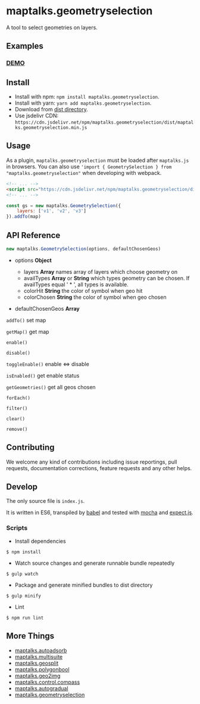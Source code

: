# maptalks.geometryselection

A tool to select geometries on layers.

## Examples

### [DEMO](https://cxiaof.github.io/maptalks.geometryselection/demo/index.html)

## Install

-   Install with npm: `npm install maptalks.geometryselection`.
-   Install with yarn: `yarn add maptalks.geometryselection`.
-   Download from [dist directory](https://github.com/cXiaof/maptalks.geometryselection/tree/master/dist).
-   Use jsdelivr CDN: `https://cdn.jsdelivr.net/npm/maptalks.geometryselection/dist/maptalks.geometryselection.min.js`

## Usage

As a plugin, `maptalks.geometryselection` must be loaded after `maptalks.js` in browsers. You can also use `'import { GeometrySelection } from "maptalks.geometryselection"` when developing with webpack.

```html
<!-- ... -->
<script src="https://cdn.jsdelivr.net/npm/maptalks.geometryselection/dist/maptalks.geometryselection.min.js"></script>
<!-- ... -->
```

```javascript
const gs = new maptalks.GeometrySelection({
    layers: ['v1', 'v2', 'v3']
}).addTo(map)
```

## API Reference

```javascript
new maptalks.GeometrySelection(options, defaultChosenGeos)
```

-   options **Object**

    -   layers **Array**
        names array of layers which choose geometry on
    -   availTypes **Array** or **String**
        which types geometry can be chosen. If availTypes equal ' \* ', all types is available.
    -   colorHit **String**
        the color of symbol when geo hit
    -   colorChosen **String**
        the color of symbol when geo chosen

-   defaultChosenGeos **Array**

`addTo()` set map

`getMap()` get map

`enable()`

`disable()`

`toggleEnable()` enable <=> disable

`isEnabled()` get enable status

`getGeometries()` get all geos chosen

`forEach()`

`filter()`

`clear()`

`remove()`

## Contributing

We welcome any kind of contributions including issue reportings, pull requests, documentation corrections, feature requests and any other helps.

## Develop

The only source file is `index.js`.

It is written in ES6, transpiled by [babel](https://babeljs.io/) and tested with [mocha](https://mochajs.org) and [expect.js](https://github.com/Automattic/expect.js).

### Scripts

-   Install dependencies

```shell
$ npm install
```

-   Watch source changes and generate runnable bundle repeatedly

```shell
$ gulp watch
```

-   Package and generate minified bundles to dist directory

```shell
$ gulp minify
```

-   Lint

```shell
$ npm run lint
```

## More Things

-   [maptalks.autoadsorb](https://github.com/cXiaof/maptalks.autoadsorb/issues)
-   [maptalks.multisuite](https://github.com/cXiaof/maptalks.multisuite/issues)
-   [maptalks.geosplit](https://github.com/cXiaof/maptalks.geosplit/issues)
-   [maptalks.polygonbool](https://github.com/cXiaof/maptalks.polygonbool/issues)
-   [maptalks.geo2img](https://github.com/cXiaof/maptalks.geo2img/issues)
-   [maptalks.control.compass](https://github.com/cXiaof/maptalks.control.compass/issues)
-   [maptalks.autogradual](https://github.com/cXiaof/maptalks.autogradual/issues)
-   [maptalks.geometryselection](https://github.com/cXiaof/maptalks.geometryselection/issues)
